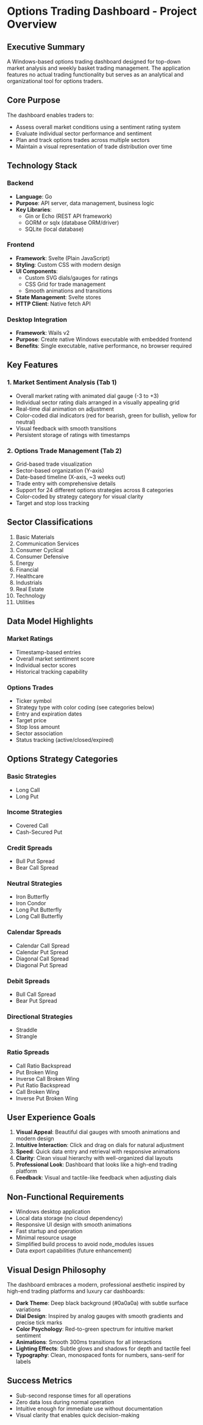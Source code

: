 # Options Trading Dashboard - Project Overview

## Executive Summary

A Windows-based options trading dashboard designed for top-down market analysis and weekly basket trading management. The application features no actual trading functionality but serves as an analytical and organizational tool for options traders.

## Core Purpose

The dashboard enables traders to:
- Assess overall market conditions using a sentiment rating system
- Evaluate individual sector performance and sentiment
- Plan and track options trades across multiple sectors
- Maintain a visual representation of trade distribution over time

## Technology Stack

### Backend
- **Language**: Go
- **Purpose**: API server, data management, business logic
- **Key Libraries**: 
  - Gin or Echo (REST API framework)
  - GORM or sqlx (database ORM/driver)
  - SQLite (local database)

### Frontend
- **Framework**: Svelte (Plain JavaScript)
- **Styling**: Custom CSS with modern design
- **UI Components**: 
  - Custom SVG dials/gauges for ratings
  - CSS Grid for trade management
  - Smooth animations and transitions
- **State Management**: Svelte stores
- **HTTP Client**: Native fetch API

### Desktop Integration
- **Framework**: Wails v2
- **Purpose**: Create native Windows executable with embedded frontend
- **Benefits**: Single executable, native performance, no browser required

## Key Features

### 1. Market Sentiment Analysis (Tab 1)
- Overall market rating with animated dial gauge (-3 to +3)
- Individual sector rating dials arranged in a visually appealing grid
- Real-time dial animation on adjustment
- Color-coded dial indicators (red for bearish, green for bullish, yellow for neutral)
- Visual feedback with smooth transitions
- Persistent storage of ratings with timestamps

### 2. Options Trade Management (Tab 2)
- Grid-based trade visualization
- Sector-based organization (Y-axis)
- Date-based timeline (X-axis, ~3 weeks out)
- Trade entry with comprehensive details
- Support for 24 different options strategies across 8 categories
- Color-coded by strategy category for visual clarity
- Target and stop loss tracking

## Sector Classifications

1. Basic Materials
2. Communication Services
3. Consumer Cyclical
4. Consumer Defensive
5. Energy
6. Financial
7. Healthcare
8. Industrials
9. Real Estate
10. Technology
11. Utilities

## Data Model Highlights

### Market Ratings
- Timestamp-based entries
- Overall market sentiment score
- Individual sector scores
- Historical tracking capability

### Options Trades
- Ticker symbol
- Strategy type with color coding (see categories below)
- Entry and expiration dates
- Target price
- Stop loss amount
- Sector association
- Status tracking (active/closed/expired)

## Options Strategy Categories

### Basic Strategies
- Long Call
- Long Put

### Income Strategies
- Covered Call
- Cash-Secured Put

### Credit Spreads
- Bull Put Spread
- Bear Call Spread

### Neutral Strategies
- Iron Butterfly
- Iron Condor
- Long Put Butterfly
- Long Call Butterfly

### Calendar Spreads
- Calendar Call Spread
- Calendar Put Spread
- Diagonal Call Spread
- Diagonal Put Spread

### Debit Spreads
- Bull Call Spread
- Bear Put Spread

### Directional Strategies
- Straddle
- Strangle

### Ratio Spreads
- Call Ratio Backspread
- Put Broken Wing
- Inverse Call Broken Wing
- Put Ratio Backspread
- Call Broken Wing
- Inverse Put Broken Wing

## User Experience Goals

1. **Visual Appeal**: Beautiful dial gauges with smooth animations and modern design
2. **Intuitive Interaction**: Click and drag on dials for natural adjustment
3. **Speed**: Quick data entry and retrieval with responsive animations
4. **Clarity**: Clean visual hierarchy with well-organized dial layouts
5. **Professional Look**: Dashboard that looks like a high-end trading platform
6. **Feedback**: Visual and tactile-like feedback when adjusting dials

## Non-Functional Requirements

- Windows desktop application
- Local data storage (no cloud dependency)
- Responsive UI design with smooth animations
- Fast startup and operation
- Minimal resource usage
- Simplified build process to avoid node_modules issues
- Data export capabilities (future enhancement)

## Visual Design Philosophy

The dashboard embraces a modern, professional aesthetic inspired by high-end trading platforms and luxury car dashboards:

- **Dark Theme**: Deep black background (#0a0a0a) with subtle surface variations
- **Dial Design**: Inspired by analog gauges with smooth gradients and precise tick marks
- **Color Psychology**: Red-to-green spectrum for intuitive market sentiment
- **Animations**: Smooth 300ms transitions for all interactions
- **Lighting Effects**: Subtle glows and shadows for depth and tactile feel
- **Typography**: Clean, monospaced fonts for numbers, sans-serif for labels

## Success Metrics

- Sub-second response times for all operations
- Zero data loss during normal operation
- Intuitive enough for immediate use without documentation
- Visual clarity that enables quick decision-making
